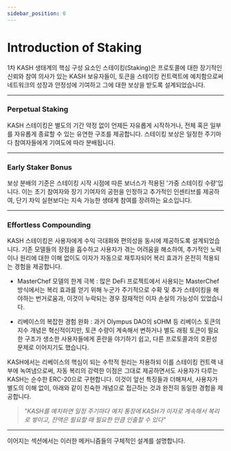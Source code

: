 ```yaml
---
sidebar_position: 0
---
```


# Introduction of Staking

1차 KASH 생태계의 핵심 구성 요소인 스테이킹(Staking)은 프로토콜에 대한 장기적인 신뢰와 참여 의사가 있는 KASH 보유자들이, 토큰을 스테이킹 컨트랙트에 예치함으로써 네트워크의 성장과 안정성에 기여하고 그에 대한 보상을 받도록 설계되었습니다. 

---

### Perpetual Staking

KASH 스테이킹은 별도의 기간 약정 없이 언제든 자유롭게 시작하거나, 전체 혹은 일부를 자유롭게 종료할 수 있는 유연한 구조를 제공합니다. 스테이킹 보상은 일정한 주기마다 참여자들에게 기여도에 따라 분배됩니다.

---

### Early Staker Bonus

보상 분배의 기준은 스테이킹 시작 시점에 따른 보너스가 적용된 '가중 스테이킹 수량'입니다. 이는 초기 참여자와 장기 기여자의 공헌을 인정하고 추가적인 인센티브를 제공하여, 단기 차익 실현보다는 지속 가능한 생태계 참여를 장려하는 요소입니다.

---

### Effortless Compounding

KASH 스테이킹은 사용자에게 수익 극대화와 편의성을 동시에 제공하도록 설계되었습니다. 기존 모델들의 장점을 흡수하고 사용자가 겪는 어려움을 해소하여, 추가적인 노력이나 원리에 대한 이해 없이도 이자가 자동으로 재투자되어 복리 효과가 온전히 적용되는 경험을 제공합니다.

+ MasterChef 모델의 한계 극복 : 많은 DeFi 프로젝트에서 사용되는 MasterChef 방식에서는 복리 효과를 얻기 위해 누군가 주기적으로 수확 및 추가 스테이킹을 해야하는 번거로움과, 이것이 누락되는 경우 잠재적인 이자 손실의 가능성이 있었습니다.

+ 리베이스의 복잡한 경험 완화 : 과거 Olympus DAO의 sOHM 등 리베이스 토큰의 지수 개념은 혁신적이지만, 토큰 수량이 계속해서 변하거나 별도 래핑 토큰이 필요한 구조가 생소한 사용자들에게 혼란을 야기하기 쉽고, 다른 프로토콜과의 호환성 문제로 이어지기도 했습니다.

KASH에서는 리베이스의 핵심이 되는 수학적 원리는 차용하되 이를 스테이킹 컨트랙 내부에 녹여냄으로써, 자동 복리의 강력한 이점은 그대로 제공하면서도 사용자가 다루는 KASH는 순수한 ERC-20으로 구현합니다. 이것이 앞선 특징들과 더해져서, 사용자가 별도의 이해 없이, 아래와 같이 친숙한 개념으로 접근하는 것과 완전히 동일한 경험을 제공합니다.

> <i>"KASH를 예치하면 일정 주기마다 예치 통장에 KASH가 이자로 계속해서 복리로 쌓이고, 잔액은 필요할 때 필요한 만큼 인출할 수 있다"</i>

---

이어지는 섹션에서는 이러한 메커니즘들의 구체적인 설계를 설명합니다.